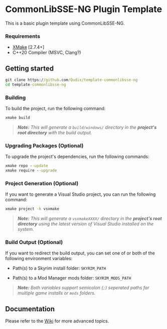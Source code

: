 # CommonLibSSE-NG Plugin Template

This is a basic plugin template using CommonLibSSE-NG.

### Requirements
* [XMake](https://xmake.io) [2.7.4+]
* C++20 Compiler (MSVC, Clang?)

## Getting started
```bat
git clone https://github.com/Qudix/template-commonlibsse-ng
cd template-commonlibsse-ng
```

### Building
To build the project, run the following command:
```bat
xmake build
```

> ***Note:*** *This will generate a `build/windows/` directory in the **project's root directory** with the build output.*

### Upgrading Packages (Optional)
To upgrade the project's dependencies, run the following commands:
```bat
xmake repo --update
xmake require --upgrade
```

### Project Generation (Optional)
If you want to generate a Visual Studio project, you can run the following command:
```bat
xmake project -k vsxmake
```

> ***Note:*** *This will generate a `vsxmakeXXXX/` directory in the **project's root directory** using the latest version of Visual Studio installed on the system.*

### Build Output (Optional)
If you want to redirect the build output, you can set one of or both of the following environment variables:

- Path(s) to a Skyrim install folder: `SKYRIM_PATH`

- Path(s) to a Mod Manager mods folder: `SKYRIM_MODS_PATH`

> ***Note:*** *Both variables support semicolon (`;`) seperated paths for multiple game installs or `mods` folders.*

## Documentation
Please refer to the [Wiki](../../wiki/Home) for more advanced topics.
